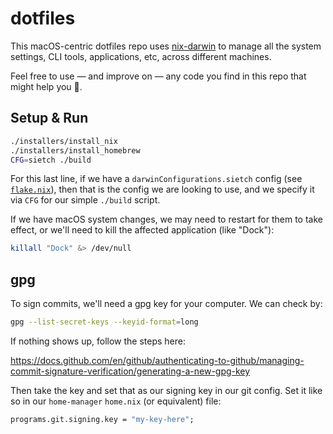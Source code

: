 # dotfiles

This macOS-centric dotfiles repo uses
[nix-darwin](https://github.com/LnL7/nix-darwin/) to manage all the system
settings, CLI tools, applications, etc, across different machines.

Feel free to use — and improve on — any code you find in this repo that might
help you 🙇.

## Setup & Run

```sh
./installers/install_nix
./installers/install_homebrew
CFG=sietch ./build
```

For this last line, if we have a `darwinConfigurations.sietch` config (see
[`flake.nix`](./flake.nix)), then that is the config we are looking to use, and
we specify it via `CFG` for our simple `./build` script.

If we have macOS system changes, we may need to restart for them to take
effect, or we'll need to kill the affected application (like "Dock"):

```sh
killall "Dock" &> /dev/null
```

## gpg

To sign commits, we'll need a gpg key for your computer. We can check by:

```sh
gpg --list-secret-keys --keyid-format=long
```

If nothing shows up, follow the steps here:

https://docs.github.com/en/github/authenticating-to-github/managing-commit-signature-verification/generating-a-new-gpg-key

Then take the key and set that as our signing key in our git config. Set it
like so in our `home-manager` `home.nix` (or equivalent) file:

```nix
programs.git.signing.key = "my-key-here";
```
